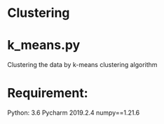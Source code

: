 # Clustering

# k_means.py
Clustering the data by k-means clustering algorithm

# Requirement:
Python: 3.6 
Pycharm 2019.2.4
numpy==1.21.6
